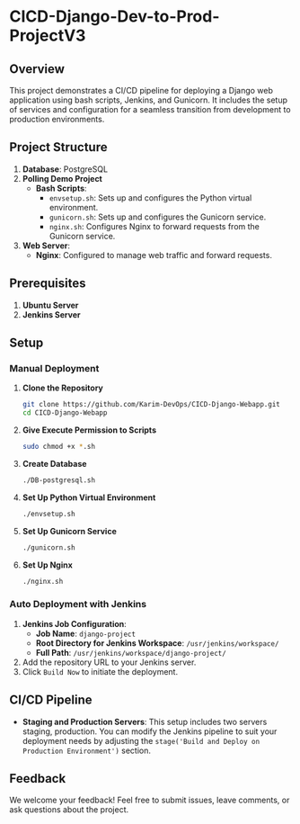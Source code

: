 # CICD-Django-Dev-to-Prod-ProjectV3

## Overview

This project demonstrates a CI/CD pipeline for deploying a Django web application using bash scripts, Jenkins, and Gunicorn. It includes the setup of services and configuration for a seamless transition from development to production environments.

## Project Structure

1. **Database**: PostgreSQL
2. **Polling Demo Project**
   - **Bash Scripts**:
     - `envsetup.sh`: Sets up and configures the Python virtual environment.
     - `gunicorn.sh`: Sets up and configures the Gunicorn service.
     - `nginx.sh`: Configures Nginx to forward requests from the Gunicorn service.
3. **Web Server**:
   - **Nginx**: Configured to manage web traffic and forward requests.

## Prerequisites

1. **Ubuntu Server**
2. **Jenkins Server**

## Setup

### Manual Deployment

1. **Clone the Repository**
   ```bash
   git clone https://github.com/Karim-DevOps/CICD-Django-Webapp.git
   cd CICD-Django-Webapp
   ```
2. **Give Execute Permission to Scripts**
   ```bash
   sudo chmod +x *.sh
   ```
3. **Create Database**
   ```bash
   ./DB-postgresql.sh
   ```
4. **Set Up Python Virtual Environment**
   ```bash
   ./envsetup.sh
   ```
5. **Set Up Gunicorn Service**
   ```bash
   ./gunicorn.sh
   ```
6. **Set Up Nginx**
   ```bash
   ./nginx.sh
   ```

### Auto Deployment with Jenkins
1. **Jenkins Job Configuration**:
   - **Job Name**: `django-project`
   - **Root Directory for Jenkins Workspace**: `/usr/jenkins/workspace/`
   - **Full Path**: `/usr/jenkins/workspace/django-project/`
2. Add the repository URL to your Jenkins server.
3. Click `Build Now` to initiate the deployment.

## CI/CD Pipeline

- **Staging and Production Servers**: This setup includes two servers staging, production. You can modify the Jenkins pipeline to suit your deployment needs by adjusting the `stage('Build and Deploy on Production Environment')` section.

## Feedback

We welcome your feedback! Feel free to submit issues, leave comments, or ask questions about the project.

